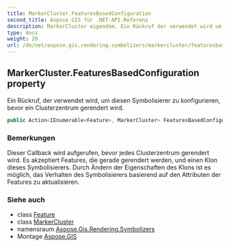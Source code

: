 ```yaml
---
title: MarkerCluster.FeaturesBasedConfiguration
second_title: Aspose.GIS für .NET-API-Referenz
description: MarkerCluster eigendom. Ein Rückruf der verwendet wird um diesen Symbolisierer zu konfigurieren bevor ein Clusterzentrum gerendert wird.
type: docs
weight: 20
url: /de/net/aspose.gis.rendering.symbolizers/markercluster/featuresbasedconfiguration/
---
```

## MarkerCluster.FeaturesBasedConfiguration property

Ein Rückruf, der verwendet wird, um diesen Symbolisierer zu konfigurieren, bevor ein Clusterzentrum gerendert wird.

```csharp
public Action<IEnumerable<Feature>, MarkerCluster> FeaturesBasedConfiguration { get; set; }
```

### Bemerkungen

Dieser Callback wird aufgerufen, bevor jedes Clusterzentrum gerendert wird. Es akzeptiert Features, die gerade gerendert werden, und einen Klon dieses Symbolisierers. Durch Ändern der Eigenschaften des Klons ist es möglich, das Verhalten des Symbolisierers basierend auf den Attributen der Features zu aktualisieren.

### Siehe auch

* class [Feature](../../../aspose.gis/feature/)
* class [MarkerCluster](../)
* namensraum [Aspose.Gis.Rendering.Symbolizers](../../markercluster/)
* Montage [Aspose.GIS](../../../)


